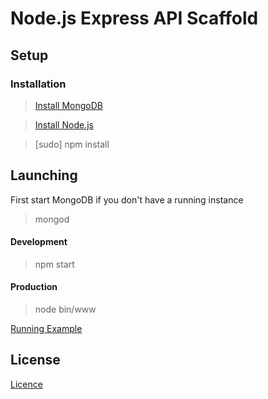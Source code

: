 # Node.js Express API Scaffold

## Setup

### Installation

> [Install MongoDB](https://www.mongodb.org/downloads)

> [Install Node.js](https://nodejs.org/en/download)

> [sudo] npm install


## Launching

First start MongoDB if you don't have a running instance

> mongod

#### Development

> npm start

#### Production

> node bin/www

[Running Example](https://nodejs-express-api-scaffold.herokuapp.com/doc)

## License

[Licence](https://github.com/danielrohers/nodejs-express-api-scaffold/blob/master/LICENSE)

